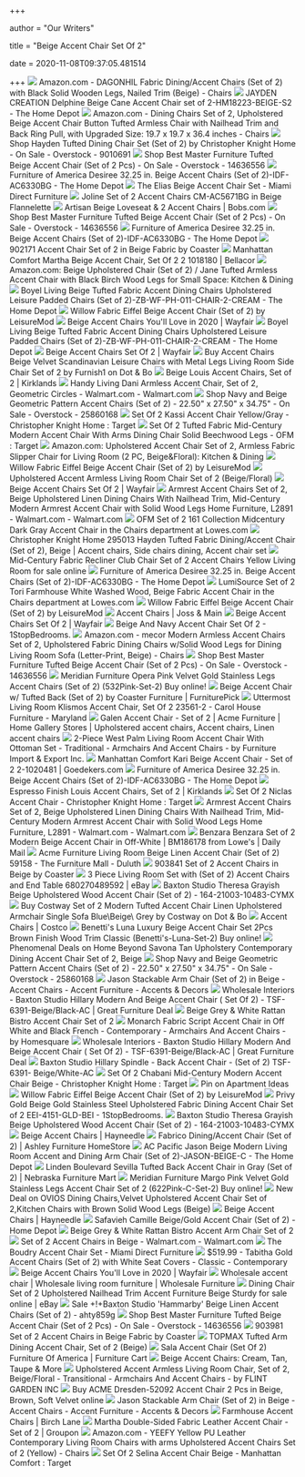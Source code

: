 +++
        
author = "Our Writers"
        
title = "Beige Accent Chair Set Of 2"
        
date = 2020-11-08T09:37:05.481514
        
+++
[ ![](https://images-na.ssl-images-amazon.com/images/I/81umClK51gL._AC_SX522_.jpg)](https://images-na.ssl-images-amazon.com/images/I/81umClK51gL._AC_SX522_.jpg) Amazon.com - DAGONHIL Fabric Dining/Accent Chairs (Set of 2) with Black  Solid Wooden Legs, Nailed Trim (Beige) - Chairs
[ ![](https://images.homedepot-static.com/productImages/45d23d2d-c0c7-4cb6-b436-46eb3d5dd164/svn/beige-jayden-creation-accent-chairs-hm18223-beige-s2-64_1000.jpg)](https://images.homedepot-static.com/productImages/45d23d2d-c0c7-4cb6-b436-46eb3d5dd164/svn/beige-jayden-creation-accent-chairs-hm18223-beige-s2-64_1000.jpg) JAYDEN CREATION Delphine Beige Cane Accent Chair set of 2-HM18223-BEIGE-S2  - The Home Depot
[ ![](https://m.media-amazon.com/images/I/51Z3X-FVI5L._AC_UL400_.jpg)](https://m.media-amazon.com/images/I/51Z3X-FVI5L._AC_UL400_.jpg) Amazon.com - Dining Chairs Set of 2, Upholstered Beige Accent Chair Button  Tufted Armless Chair with Nailhead Trim and Back Ring Pull, with Upgraded  Size: 19.7 x 19.7 x 36.4 inches - Chairs
[ ![](https://ak1.ostkcdn.com/images/products/9010691/Hayden-Tufted-Fabric-Dining-Accent-Chair-Set-of-2-by-Christopher-Knight-Home-5b6d272c-fe03-4372-b520-0da608eace04.jpg)](https://ak1.ostkcdn.com/images/products/9010691/Hayden-Tufted-Fabric-Dining-Accent-Chair-Set-of-2-by-Christopher-Knight-Home-5b6d272c-fe03-4372-b520-0da608eace04.jpg) Shop Hayden Tufted Dining Chair Set (Set of 2) by Christopher Knight Home -  On Sale - Overstock - 9010691
[ ![](https://ak1.ostkcdn.com/images/products/14636556/Best-Master-Furniture-Tufted-Beige-Accent-Chair-Set-of-2-Pcs-5c7c917e-689c-4d83-8564-fa55762a06cc.jpg)](https://ak1.ostkcdn.com/images/products/14636556/Best-Master-Furniture-Tufted-Beige-Accent-Chair-Set-of-2-Pcs-5c7c917e-689c-4d83-8564-fa55762a06cc.jpg) Shop Best Master Furniture Tufted Beige Accent Chair (Set of 2 Pcs) - On  Sale - Overstock - 14636556
[ ![](https://images.homedepot-static.com/productImages/a5e04443-cb7a-40d0-861d-4859b78d0bf7/svn/beige-furniture-of-america-accent-chairs-idf-ac6330bg-64_600.jpg)](https://images.homedepot-static.com/productImages/a5e04443-cb7a-40d0-861d-4859b78d0bf7/svn/beige-furniture-of-america-accent-chairs-idf-ac6330bg-64_600.jpg) Furniture of America Desiree 32.25 in. Beige Accent Chairs (Set of 2)-IDF-AC6330BG  - The Home Depot
[ ![](https://cdn11.bigcommerce.com/s-eb2ad/images/stencil/1024x1024/products/11694/32499/103__48980.1591720779.jpg?c=2)](https://cdn11.bigcommerce.com/s-eb2ad/images/stencil/1024x1024/products/11694/32499/103__48980.1591720779.jpg?c=2) The Elias Beige Accent Chair Set - Miami Direct Furniture
[ ![](https://www.furnituredepot.com/cachedimages/a/a100289ebae9625776985aa74a03c638.image.987x927.jpg)](https://www.furnituredepot.com/cachedimages/a/a100289ebae9625776985aa74a03c638.image.987x927.jpg) Joline Set of 2 Accent Chairs CM-AC5671BG in Beige Flannelette
[ ![](https://productimages.mybobs.com/20040642/20040642_gallery_01_wide.jpg)](https://productimages.mybobs.com/20040642/20040642_gallery_01_wide.jpg) Artisan Beige Loveseat & 2 Accent Chairs | Bobs.com
[ ![](https://ak1.ostkcdn.com/images/products/14636556/Best-Master-Furniture-Tufted-Beige-Accent-Chair-Set-of-2-Pcs-da238972-a449-40a3-b7a5-382c86d72595_600.jpg?impolicy=medium)](https://ak1.ostkcdn.com/images/products/14636556/Best-Master-Furniture-Tufted-Beige-Accent-Chair-Set-of-2-Pcs-da238972-a449-40a3-b7a5-382c86d72595_600.jpg?impolicy=medium) Shop Best Master Furniture Tufted Beige Accent Chair (Set of 2 Pcs) - On  Sale - Overstock - 14636556
[ ![](https://images.homedepot-static.com/productImages/0ee6b3f0-c929-4d9d-9d67-ef0d2c563735/svn/beige-furniture-of-america-accent-chairs-idf-ac6330bg-e1_600.jpg)](https://images.homedepot-static.com/productImages/0ee6b3f0-c929-4d9d-9d67-ef0d2c563735/svn/beige-furniture-of-america-accent-chairs-idf-ac6330bg-e1_600.jpg) Furniture of America Desiree 32.25 in. Beige Accent Chairs (Set of 2)-IDF-AC6330BG  - The Home Depot
[ ![](https://www.furnituredepot.com/cachedimages/f/fe9c7bd9af8896fa9c88123064bee024.image.894x1024.jpg)](https://www.furnituredepot.com/cachedimages/f/fe9c7bd9af8896fa9c88123064bee024.image.894x1024.jpg) 902171 Accent Chair Set of 2 in Beige Fabric by Coaster
[ ![](https://www.bellacor.com/media.bellacor.com/images/1500/2239-2-1018180.jpg)](https://www.bellacor.com/media.bellacor.com/images/1500/2239-2-1018180.jpg) Manhattan Comfort Martha Beige Accent Chair, Set Of 2 2 1018180 | Bellacor
[ ![](https://images-na.ssl-images-amazon.com/images/I/81Lq7KMLM7L._AC_SX522_.jpg)](https://images-na.ssl-images-amazon.com/images/I/81Lq7KMLM7L._AC_SX522_.jpg) Amazon.com: Beige Upholstered Chair (Set of 2) / Jane Tufted Armless Accent  Chair with Black Birch Wood Legs for Small Space: Kitchen & Dining
[ ![](https://images.homedepot-static.com/productImages/dcdcf06a-5650-428e-9f7e-a51e728532f7/svn/cream-boyel-living-accent-chairs-zb-wf-ph-011-chair-2-cream-c3_600.jpg)](https://images.homedepot-static.com/productImages/dcdcf06a-5650-428e-9f7e-a51e728532f7/svn/cream-boyel-living-accent-chairs-zb-wf-ph-011-chair-2-cream-c3_600.jpg) Boyel Living Beige Tufted Fabric Accent Dining Chairs Upholstered Leisure  Padded Chairs (Set of 2)-ZB-WF-PH-011-CHAIR-2-CREAM - The Home Depot
[ ![](https://futonland.com/common/images/products/large/W24BGT2.jpg)](https://futonland.com/common/images/products/large/W24BGT2.jpg) Willow Fabric Eiffel Beige Accent Chair (Set of 2) by LeisureMod
[ ![](https://secure.img1-fg.wfcdn.com/im/69261520/resize-h310-w310%5Ecompr-r85/1110/111065753/aquavia-slipper-chair.jpg)](https://secure.img1-fg.wfcdn.com/im/69261520/resize-h310-w310%5Ecompr-r85/1110/111065753/aquavia-slipper-chair.jpg) Beige Accent Chairs You'll Love in 2020 | Wayfair
[ ![](https://images.homedepot-static.com/productImages/ad7b7127-dc8c-4341-a43b-fcf9e9703fb8/svn/cream-boyel-living-accent-chairs-zb-wf-ph-011-chair-2-cream-64_600.jpg)](https://images.homedepot-static.com/productImages/ad7b7127-dc8c-4341-a43b-fcf9e9703fb8/svn/cream-boyel-living-accent-chairs-zb-wf-ph-011-chair-2-cream-64_600.jpg) Boyel Living Beige Tufted Fabric Accent Dining Chairs Upholstered Leisure  Padded Chairs (Set of 2)-ZB-WF-PH-011-CHAIR-2-CREAM - The Home Depot
[ ![](https://secure.img1-fg.wfcdn.com/im/28977059/resize-h600-w600%5Ecompr-r85/1229/122923069/Tufted+Arm+Dining+Accent+Chair%2C+Set+Of+6+%28Beige%29+%28Set+of+6%29.jpg)](https://secure.img1-fg.wfcdn.com/im/28977059/resize-h600-w600%5Ecompr-r85/1229/122923069/Tufted+Arm+Dining+Accent+Chair%2C+Set+Of+6+%28Beige%29+%28Set+of+6%29.jpg) Beige Accent Chairs Set Of 2 | Wayfair
[ ![](https://cdn1.ykso.co/furniture1/product/accent-chairs-beige-velvet-scandinavian-leisure-chairs-with-metal-legs-living-room-side-chair-set-of-2/images/691c772/1563884894/generous.jpg)](https://cdn1.ykso.co/furniture1/product/accent-chairs-beige-velvet-scandinavian-leisure-chairs-with-metal-legs-living-room-side-chair-set-of-2/images/691c772/1563884894/generous.jpg) Buy Accent Chairs Beige Velvet Scandinavian Leisure Chairs with Metal Legs  Living Room Side Chair Set of 2 by Furnish1 on Dot & Bo
[ ![](https://images.kirklands.com/is/image/Kirklands/216130?$tProduct$)](https://images.kirklands.com/is/image/Kirklands/216130?$tProduct$) Beige Louis Accent Chairs, Set of 2 | Kirklands
[ ![](https://i5.walmartimages.com/asr/8bb1632c-da0a-4dbb-97bc-cd60cb925813_2.07be1d1292e5b2d54d750a88fa730a2c.jpeg?odnWidth=612&odnHeight=612&odnBg=ffffff)](https://i5.walmartimages.com/asr/8bb1632c-da0a-4dbb-97bc-cd60cb925813_2.07be1d1292e5b2d54d750a88fa730a2c.jpeg?odnWidth=612&odnHeight=612&odnBg=ffffff) Handy Living Dani Armless Accent Chair, Set of 2, Geometric Circles -  Walmart.com - Walmart.com
[ ![](https://ak1.ostkcdn.com/images/products/25860168/Navy-and-Beige-Geometric-Pattern-Accent-Chairs-Set-of-2-22.50-x-27.50-x-34.75-a3c9f5fc-3159-4217-a78c-a4e31e188a27_600.jpg?impolicy=medium)](https://ak1.ostkcdn.com/images/products/25860168/Navy-and-Beige-Geometric-Pattern-Accent-Chairs-Set-of-2-22.50-x-27.50-x-34.75-a3c9f5fc-3159-4217-a78c-a4e31e188a27_600.jpg?impolicy=medium) Shop Navy and Beige Geometric Pattern Accent Chairs (Set of 2) - 22.50" x  27.50" x 34.75" - On Sale - Overstock - 25860168
[ ![](https://target.scene7.com/is/image/Target/GUEST_3e301ce5-6d15-4c94-a252-20d3daa6dd89?hei=300&qlt=80&fmt=pjpeg)](https://target.scene7.com/is/image/Target/GUEST_3e301ce5-6d15-4c94-a252-20d3daa6dd89?hei=300&qlt=80&fmt=pjpeg) Set Of 2 Kassi Accent Chair Yellow/Gray - Christopher Knight Home : Target
[ ![](https://target.scene7.com/is/image/Target/GUEST_4dc3ea9c-d4d0-47b9-a211-46db037bf81f?wid=488&hei=488&fmt=pjpeg)](https://target.scene7.com/is/image/Target/GUEST_4dc3ea9c-d4d0-47b9-a211-46db037bf81f?wid=488&hei=488&fmt=pjpeg) Set Of 2 Tufted Fabric Mid-Century Modern Accent Chair With Arms Dining  Chair Solid Beechwood Legs - OFM : Target
[ ![](https://images-na.ssl-images-amazon.com/images/I/81PursuqZJL._AC_SX522_.jpg)](https://images-na.ssl-images-amazon.com/images/I/81PursuqZJL._AC_SX522_.jpg) Amazon.com: Upholstered Accent Chair Set of 2, Armless Fabric Slipper Chair  for Living Room (2 PC, Beige&Floral): Kitchen & Dining
[ ![](https://futonland.com/common/images/products/large/W24BGT2-1.jpg)](https://futonland.com/common/images/products/large/W24BGT2-1.jpg) Willow Fabric Eiffel Beige Accent Chair (Set of 2) by LeisureMod
[ ![](https://btbimage.oss-cn-hongkong.aliyuncs.com/image/wkseller/28/PP193595AAC/20200520_8342944e699e320769457cdd8ee0a4ef.jpg?x-oss-process=image%2Fresize%2Cw_500%2Ch_500%2Cm_pad)](https://btbimage.oss-cn-hongkong.aliyuncs.com/image/wkseller/28/PP193595AAC/20200520_8342944e699e320769457cdd8ee0a4ef.jpg?x-oss-process=image%2Fresize%2Cw_500%2Ch_500%2Cm_pad) Upholstered Accent Armless Living Room Chair Set of 2 (Beige/Floral)
[ ![](https://secure.img1-fg.wfcdn.com/im/01910902/resize-h310-w310%5Ecompr-r85/9324/93247961/dining-chair-tufted-armless-chair-upholstered-accent-chair-set-of-6-grey-set-of-6.jpg)](https://secure.img1-fg.wfcdn.com/im/01910902/resize-h310-w310%5Ecompr-r85/9324/93247961/dining-chair-tufted-armless-chair-upholstered-accent-chair-set-of-6-grey-set-of-6.jpg) Beige Accent Chairs Set Of 2 | Wayfair
[ ![](https://i5.walmartimages.com/asr/1f7779ba-4600-475f-8b88-a57249e1207a.c2718670596aafb2cc3b2bfe70e95a9a.jpeg?odnWidth=612&odnHeight=612&odnBg=ffffff)](https://i5.walmartimages.com/asr/1f7779ba-4600-475f-8b88-a57249e1207a.c2718670596aafb2cc3b2bfe70e95a9a.jpeg?odnWidth=612&odnHeight=612&odnBg=ffffff) Armrest Accent Chairs Set of 2, Beige Upholstered Linen Dining Chairs With  Nailhead Trim, Mid-Century Modern Armrest Accent Chair with Solid Wood Legs  Home Furniture, L2891 - Walmart.com - Walmart.com
[ ![](http://mobileimages.lowes.com/product/converted/100301/1003010410.jpg?size=pdhi)](http://mobileimages.lowes.com/product/converted/100301/1003010410.jpg?size=pdhi) OFM Set of 2 161 Collection Midcentury Dark Gray Accent Chair in the Chairs  department at Lowes.com
[ ![](https://i.pinimg.com/originals/00/81/26/008126cfef5a96aa9ff84f56b03fd707.jpg)](https://i.pinimg.com/originals/00/81/26/008126cfef5a96aa9ff84f56b03fd707.jpg) Christopher Knight Home 295013 Hayden Tufted Fabric Dining/Accent Chair (Set  of 2), Beige | Accent chairs, Side chairs dining, Accent chair set
[ ![](https://i.ebayimg.com/images/g/UB4AAOSwLEJeLMRw/s-l640.jpg)](https://i.ebayimg.com/images/g/UB4AAOSwLEJeLMRw/s-l640.jpg) Mid-Century Fabric Recliner Club Chair Set of 2 Accent Chairs Yellow Living  Room for sale online
[ ![](https://images.homedepot-static.com/productImages/f86d19fe-b5fc-4c97-803f-50e8a0e96bbd/svn/beige-furniture-of-america-accent-chairs-idf-ac6330bg-31_600.jpg)](https://images.homedepot-static.com/productImages/f86d19fe-b5fc-4c97-803f-50e8a0e96bbd/svn/beige-furniture-of-america-accent-chairs-idf-ac6330bg-31_600.jpg) Furniture of America Desiree 32.25 in. Beige Accent Chairs (Set of 2)-IDF-AC6330BG  - The Home Depot
[ ![](http://images.lowes.com/product/converted/100276/1002768370_15651119.jpg)](http://images.lowes.com/product/converted/100276/1002768370_15651119.jpg) LumiSource Set of 2 Tori Farmhouse White Washed Wood, Beige Fabric Accent  Chair in the Chairs department at Lowes.com
[ ![](https://futonland.com/common/images/products/large/W24BGT2-2.jpg)](https://futonland.com/common/images/products/large/W24BGT2-2.jpg) Willow Fabric Eiffel Beige Accent Chair (Set of 2) by LeisureMod
[ ![](https://secure.img1-fg.wfcdn.com/im/27878046/resize-h600-w600%5Ecompr-r85/5209/52097729/Accent+Chairs.jpg)](https://secure.img1-fg.wfcdn.com/im/27878046/resize-h600-w600%5Ecompr-r85/5209/52097729/Accent+Chairs.jpg) Accent Chairs | Joss & Main
[ ![](https://secure.img1-fg.wfcdn.com/im/80813216/resize-h310-w310%5Ecompr-r85/1229/122923066/tufted-dining-accent-chair-set-of-6-beige-set-of-6.jpg)](https://secure.img1-fg.wfcdn.com/im/80813216/resize-h310-w310%5Ecompr-r85/1229/122923066/tufted-dining-accent-chair-set-of-6-beige-set-of-6.jpg) Beige Accent Chairs Set Of 2 | Wayfair
[ ![](https://cdn.1stopbedrooms.com/media/catalog/product/cache/1/image/cc0ec2d91bc4dd8becc1b9167d5c2be1/9/0/903868_rs_cst201811_1.jpg)](https://cdn.1stopbedrooms.com/media/catalog/product/cache/1/image/cc0ec2d91bc4dd8becc1b9167d5c2be1/9/0/903868_rs_cst201811_1.jpg) Beige And Navy Accent Chair Set Of 2 - 1StopBedrooms.
[ ![](https://images-na.ssl-images-amazon.com/images/I/81sqw7rbggL._AC_SX522_.jpg)](https://images-na.ssl-images-amazon.com/images/I/81sqw7rbggL._AC_SX522_.jpg) Amazon.com - mecor Modern Armless Accent Chairs Set of 2, Upholstered  Fabric Dining Chairs w/Solid Wood Legs for Dining Living Room Sofa  (Letter-Print, Beige) - Chairs
[ ![](https://ak1.ostkcdn.com/images/products/14636556/Best-Master-Furniture-Tufted-Beige-Accent-Chair-Set-of-2-Pcs-2511382a-2f57-48e8-9c91-5e17c3f82ef1_600.jpg?impolicy=medium)](https://ak1.ostkcdn.com/images/products/14636556/Best-Master-Furniture-Tufted-Beige-Accent-Chair-Set-of-2-Pcs-2511382a-2f57-48e8-9c91-5e17c3f82ef1_600.jpg?impolicy=medium) Shop Best Master Furniture Tufted Beige Accent Chair (Set of 2 Pcs) - On  Sale - Overstock - 14636556
[ ![](https://nyfurnitureoutlets.com/media/cache/sylius_shop_product_original/6e/8c/6705bf0f301fc6afc4e2aca42170.jpeg)](https://nyfurnitureoutlets.com/media/cache/sylius_shop_product_original/6e/8c/6705bf0f301fc6afc4e2aca42170.jpeg) Meridian Furniture Opera Pink Velvet Gold Stainless Legs Accent Chairs (Set  of 2) (532Pink-Set-2) Buy online!
[ ![](https://smhttp-ssl-18667.nexcesscdn.net/8090D3/magento/media/catalog/product/9/0/902502-chair-1.jpg)](https://smhttp-ssl-18667.nexcesscdn.net/8090D3/magento/media/catalog/product/9/0/902502-chair-1.jpg) Beige Accent Chair w/ Tufted Back (Set of 2) by Coaster Furniture |  FurniturePick
[ ![](https://images2.imgix.net/p4dbimg/751/images/23561-2-1.jpg?fit=fill&trim=color&trimcolor=FFFFFF&trimtol=5&bg=FFFFFF&w=768&h=576&fm=pjpg&auto=format)](https://images2.imgix.net/p4dbimg/751/images/23561-2-1.jpg?fit=fill&trim=color&trimcolor=FFFFFF&trimtol=5&bg=FFFFFF&w=768&h=576&fm=pjpg&auto=format) Uttermost Living Room Klismos Accent Chair, Set Of 2 23561-2 - Carol House  Furniture - Maryland
[ ![](https://i.pinimg.com/originals/4d/20/94/4d209422505d939a2e2ad355d96477f5.png)](https://i.pinimg.com/originals/4d/20/94/4d209422505d939a2e2ad355d96477f5.png) Galen Accent Chair - Set of 2 | Acme Furniture | Home Gallery Stores |  Upholstered accent chairs, Accent chairs, Linen accent chairs
[ ![](https://st.hzcdn.com/simgs/5e21592e0d0d2e26_9-4650/home-design.jpg)](https://st.hzcdn.com/simgs/5e21592e0d0d2e26_9-4650/home-design.jpg) 2-Piece West Palm Living Room Accent Chair With Ottoman Set - Traditional -  Armchairs And Accent Chairs - by Furniture Import & Export Inc.
[ ![](https://res-4.cloudinary.com/goedeker-staging/image/upload/d_not-avl.jpg/e_trim/c_lpad,dpr_1.0,f_auto,h_560,q_auto,w_700/media/catalog/product/m/a/manhattan-2-1020481_10.jpg)](https://res-4.cloudinary.com/goedeker-staging/image/upload/d_not-avl.jpg/e_trim/c_lpad,dpr_1.0,f_auto,h_560,q_auto,w_700/media/catalog/product/m/a/manhattan-2-1020481_10.jpg) Manhattan Comfort Kari Beige Accent Chair - Set of 2 2-1020481 |  Goedekers.com
[ ![](https://images.homedepot-static.com/productImages/e0157ce3-287a-41c7-98c9-75cedbc44110/svn/beige-furniture-of-america-accent-chairs-idf-ac6330bg-4f_600.jpg)](https://images.homedepot-static.com/productImages/e0157ce3-287a-41c7-98c9-75cedbc44110/svn/beige-furniture-of-america-accent-chairs-idf-ac6330bg-4f_600.jpg) Furniture of America Desiree 32.25 in. Beige Accent Chairs (Set of 2)-IDF-AC6330BG  - The Home Depot
[ ![](https://images.kirklands.com/is/image/Kirklands/216132?$tProduct$)](https://images.kirklands.com/is/image/Kirklands/216132?$tProduct$) Espresso Finish Louis Accent Chairs, Set of 2 | Kirklands
[ ![](https://target.scene7.com/is/image/Target/GUEST_1139533c-e9ab-4e84-b3e1-fecc64073807?wid=488&hei=488&fmt=pjpeg)](https://target.scene7.com/is/image/Target/GUEST_1139533c-e9ab-4e84-b3e1-fecc64073807?wid=488&hei=488&fmt=pjpeg) Set Of 2 Niclas Accent Chair - Christopher Knight Home : Target
[ ![](https://i5.walmartimages.com/asr/b0e1e1be-0303-443e-ba8f-844a6bcbdc7d.58cf7ead92544e1f497e9ec7c4d49f1d.jpeg?odnWidth=450&odnHeight=450&odnBg=ffffff)](https://i5.walmartimages.com/asr/b0e1e1be-0303-443e-ba8f-844a6bcbdc7d.58cf7ead92544e1f497e9ec7c4d49f1d.jpeg?odnWidth=450&odnHeight=450&odnBg=ffffff) Armrest Accent Chairs Set of 2, Beige Upholstered Linen Dining Chairs With  Nailhead Trim, Mid-Century Modern Armrest Accent Chair with Solid Wood Legs  Home Furniture, L2891 - Walmart.com - Walmart.com
[ ![](https://images.lowes.com/product/converted/100255/1002551272.jpg)](https://images.lowes.com/product/converted/100255/1002551272.jpg) Benzara Benzara Set of 2 Modern Beige Accent Chair in Off-White | BM186178  from Lowe's | Daily Mail
[ ![](https://images2.imgix.net/p4dbimg/1108/images/59158.jpg?fit=fill&trim=color&trimcolor=FFFFFF&trimtol=5&bg=FFFFFF&w=768&h=576&fm=pjpg&auto=format)](https://images2.imgix.net/p4dbimg/1108/images/59158.jpg?fit=fill&trim=color&trimcolor=FFFFFF&trimtol=5&bg=FFFFFF&w=768&h=576&fm=pjpg&auto=format) Acme Furniture Living Room Beige Linen Accent Chair (Set of 2) 59158 - The  Furniture Mall - Duluth
[ ![](https://www.furnituredepot.com/cachedimages/c/c6cf9dd7b9e1ab4b7f617f96ac3df3ef.image.892x1024.jpg)](https://www.furnituredepot.com/cachedimages/c/c6cf9dd7b9e1ab4b7f617f96ac3df3ef.image.892x1024.jpg) 903841 Set of 2 Accent Chairs in Beige by Coaster
[ ![](https://i.ebayimg.com/images/g/JHQAAOSw8yxcn4gR/s-l300.jpg)](https://i.ebayimg.com/images/g/JHQAAOSw8yxcn4gR/s-l300.jpg) 3 Piece Living Room Set with (Set of 2) Accent Chairs and End Table  680270489592 | eBay
[ ![](https://media.cymaxstores.com/Images/3885/1990021-12-L.jpg)](https://media.cymaxstores.com/Images/3885/1990021-12-L.jpg) Baxton Studio Theresa Grayish Beige Upholstered Wood Accent Chair (Set of 2)  - 164-21003-10483-CYMX
[ ![](https://cdn1.ykso.co/costway/product/costway-set-of-2-modern-tufted-accent-chair-linen-upholstered-armchair-single-sofa-blue-beige-grey/images/dc7fe35/1602984897/generous.jpg)](https://cdn1.ykso.co/costway/product/costway-set-of-2-modern-tufted-accent-chair-linen-upholstered-armchair-single-sofa-blue-beige-grey/images/dc7fe35/1602984897/generous.jpg) Buy Costway Set of 2 Modern Tufted Accent Chair Linen Upholstered Armchair  Single Sofa Blue\Beige\ Grey by Costway on Dot & Bo
[ ![](https://images.costco-static.com/ImageDelivery/imageService?profileId=12026540&imageId=100385817-847__1&recipeName=350)](https://images.costco-static.com/ImageDelivery/imageService?profileId=12026540&imageId=100385817-847__1&recipeName=350) Accent Chairs | Costco
[ ![](https://nyfurnitureoutlets.com/media/cache/sylius_shop_product_original/94/31/b75844c3c6075598e4855f32e25e.jpeg)](https://nyfurnitureoutlets.com/media/cache/sylius_shop_product_original/94/31/b75844c3c6075598e4855f32e25e.jpeg) Benetti's Luna Luxury Beige Accent Chair Set 2Pcs Brown Finish Wood Trim  Classic (Benetti&#039;s-Luna-Set-2) Buy online!
[ ![](https://images.prod.meredith.com/product/36498a6c1569800ad05d5524eb013dc2/1602388894600/l/home-beyond-savona-tan-upholstery-contemporary-dining-accent-chair-set-of-2-beige)](https://images.prod.meredith.com/product/36498a6c1569800ad05d5524eb013dc2/1602388894600/l/home-beyond-savona-tan-upholstery-contemporary-dining-accent-chair-set-of-2-beige) Phenomenal Deals on Home Beyond Savona Tan Upholstery Contemporary Dining Accent  Chair Set of 2, Beige
[ ![](https://ak1.ostkcdn.com/images/products/25860168/Navy-and-Beige-Geometric-Pattern-Accent-Chairs-Set-of-2-22.50-x-27.50-x-34.75-dff7eb64-0a93-4735-9d6f-bcdad8fa216d_600.jpg?impolicy=medium)](https://ak1.ostkcdn.com/images/products/25860168/Navy-and-Beige-Geometric-Pattern-Accent-Chairs-Set-of-2-22.50-x-27.50-x-34.75-dff7eb64-0a93-4735-9d6f-bcdad8fa216d_600.jpg?impolicy=medium) Shop Navy and Beige Geometric Pattern Accent Chairs (Set of 2) - 22.50" x  27.50" x 34.75" - On Sale - Overstock - 25860168
[ ![](https://furniture7.com/pub/media/catalog/product/cache/1/image/560x560/beff4985b56e3afdbeabfc89641a4582/7/9/793847cc33ae4dd655ce5e76f6b7bca6.jpg)](https://furniture7.com/pub/media/catalog/product/cache/1/image/560x560/beff4985b56e3afdbeabfc89641a4582/7/9/793847cc33ae4dd655ce5e76f6b7bca6.jpg) Jason Stackable Arm Chair (Set of 2) in Beige - Accent Chairs - Accent  Furniture - Accents & Decors
[ ![](https://greatfurnituredeal.com/media/catalog/product/cache/96ecf088ce8f63d57cd5da7bc572a359/t/s/tsf-639-_2_.jpg)](https://greatfurnituredeal.com/media/catalog/product/cache/96ecf088ce8f63d57cd5da7bc572a359/t/s/tsf-639-_2_.jpg) Wholesale Interiors - Baxton Studio Hillary Modern And Beige Accent Chair ( Set Of 2) - TSF-6391-Beige/Black-AC | Great Furniture Deal
[ ![](https://www.enhancingyourhabitat.com/image/cache/data/untitled%20folder/fc_18-23-G-660x750.jpg)](https://www.enhancingyourhabitat.com/image/cache/data/untitled%20folder/fc_18-23-G-660x750.jpg) Beige Grey & White Rattan Bistro Accent Chair Set of 2
[ ![](https://st.hzcdn.com/fimgs/0b612a2f0da38f31_5812-w300-h300-b1-p10--.jpg)](https://st.hzcdn.com/fimgs/0b612a2f0da38f31_5812-w300-h300-b1-p10--.jpg) Monarch Fabric Script Accent Chair in Off White and Black French -  Contemporary - Armchairs And Accent Chairs - by Homesquare
[ ![](https://greatfurnituredeal.com/media/catalog/product/cache/96ecf088ce8f63d57cd5da7bc572a359/t/s/tsf-639-_1_.jpg)](https://greatfurnituredeal.com/media/catalog/product/cache/96ecf088ce8f63d57cd5da7bc572a359/t/s/tsf-639-_1_.jpg) Wholesale Interiors - Baxton Studio Hillary Modern And Beige Accent Chair ( Set Of 2) - TSF-6391-Beige/Black-AC | Great Furniture Deal
[ ![](https://cdn11.bigcommerce.com/s-k072dps8mc/images/stencil/1280x1280/products/89825/139430/new-baxton_studio-tsf-6391-beige-white-ac-1__87105.1589806024.jpg?c=1)](https://cdn11.bigcommerce.com/s-k072dps8mc/images/stencil/1280x1280/products/89825/139430/new-baxton_studio-tsf-6391-beige-white-ac-1__87105.1589806024.jpg?c=1) Baxton Studio Hillary Spindle - Back Accent Chair - (Set of 2) TSF-6391- Beige/White-AC
[ ![](https://target.scene7.com/is/image/Target/GUEST_55943e35-57bc-4df2-8f26-be575392c843?wid=488&hei=488&fmt=pjpeg)](https://target.scene7.com/is/image/Target/GUEST_55943e35-57bc-4df2-8f26-be575392c843?wid=488&hei=488&fmt=pjpeg) Set Of 2 Chabani Mid-Century Modern Accent Chair Beige - Christopher Knight  Home : Target
[ ![](https://i.pinimg.com/564x/0a/75/0b/0a750b3c78055dcd2724221ff1139f7e.jpg)](https://i.pinimg.com/564x/0a/75/0b/0a750b3c78055dcd2724221ff1139f7e.jpg) Pin on Apartment Ideas
[ ![](https://futonland.com/common/images/products/large/W24BGT2-3.jpg)](https://futonland.com/common/images/products/large/W24BGT2-3.jpg) Willow Fabric Eiffel Beige Accent Chair (Set of 2) by LeisureMod
[ ![](https://cdn.1stopbedrooms.com/media/catalog/product/p/r/privy-gold-beige-gold-stainless-steel-upholstered-fabric-dining-accent-chair-set-of-2-eei-4151-gld-bei_qb13207444.jpg)](https://cdn.1stopbedrooms.com/media/catalog/product/p/r/privy-gold-beige-gold-stainless-steel-upholstered-fabric-dining-accent-chair-set-of-2-eei-4151-gld-bei_qb13207444.jpg) Privy Gold Beige Gold Stainless Steel Upholstered Fabric Dining Accent  Chair Set of 2 EEI-4151-GLD-BEI - 1StopBedrooms.
[ ![](https://media.cymaxstores.com/Images/3885/1990021-10-L.jpg)](https://media.cymaxstores.com/Images/3885/1990021-10-L.jpg) Baxton Studio Theresa Grayish Beige Upholstered Wood Accent Chair (Set of 2)  - 164-21003-10483-CYMX
[ ![](https://content.haycdn.com/mgen/master:MEIY078.jpg?is=400,400,0xffffff)](https://content.haycdn.com/mgen/master:MEIY078.jpg?is=400,400,0xffffff) Beige Accent Chairs | Hayneedle
[ ![](https://ashleyfurniture.scene7.com/is/image/AshleyFurniture/D600000038-SW?$AFHS-PDP-Main$)](https://ashleyfurniture.scene7.com/is/image/AshleyFurniture/D600000038-SW?$AFHS-PDP-Main$) Fabrico Dining/Accent Chair (Set of 2) | Ashley Furniture HomeStore
[ ![](https://images.homedepot-static.com/productImages/8c108a56-58da-4046-b4be-00bc945ed116/svn/beige-ac-pacific-dining-chairs-jason-beige-c-64_600.jpg)](https://images.homedepot-static.com/productImages/8c108a56-58da-4046-b4be-00bc945ed116/svn/beige-ac-pacific-dining-chairs-jason-beige-c-64_600.jpg) AC Pacific Jason Beige Modern Living Room Accent and Dining Arm Chair (Set  of 2)-JASON-BEIGE-C - The Home Depot
[ ![](https://www.nfm.com/productimages/56800709/1/l)](https://www.nfm.com/productimages/56800709/1/l) Linden Boulevard Sevilla Tufted Back Accent Chair in Gray (Set of 2) |  Nebraska Furniture Mart
[ ![](https://nyfurnitureoutlets.com/media/cache/sylius_shop_product_original/57/b5/58a7ad6e73b3d9b26ed68adfc6e8.jpeg)](https://nyfurnitureoutlets.com/media/cache/sylius_shop_product_original/57/b5/58a7ad6e73b3d9b26ed68adfc6e8.jpeg) Meridian Furniture Margo Pink Velvet Gold Stainless Legs Accent Chair Set  of 2 (622Pink-C-Set-2) Buy online!
[ ![](https://images.prod.meredith.com/product/70a86e0e5e95401b3e4530365c9ded52/1576927862710/l/ovios-dining-chairs-velvet-accent-chair-set-of-2-kitchen-chairs-with-brown-solid-wood-legs-beige)](https://images.prod.meredith.com/product/70a86e0e5e95401b3e4530365c9ded52/1576927862710/l/ovios-dining-chairs-velvet-accent-chair-set-of-2-kitchen-chairs-with-brown-solid-wood-legs-beige) New Deal on OVIOS Dining Chairs,Velvet Upholstered Accent Chair Set of 2,Kitchen  Chairs with Brown Solid Wood Legs (Beige)
[ ![](https://content.haycdn.com/mgen/master:MEIY062.jpg?is=400,400,0xffffff)](https://content.haycdn.com/mgen/master:MEIY062.jpg?is=400,400,0xffffff) Beige Accent Chairs | Hayneedle
[ ![](https://havenly.com/images/700x/https://static.havenly.com/product/production/md5_79ad324142a343e5d69b2c9cdbbe3bb7.jpeg)](https://havenly.com/images/700x/https://static.havenly.com/product/production/md5_79ad324142a343e5d69b2c9cdbbe3bb7.jpeg) Safavieh Camille Beige/Gold Accent Chair (Set of 2) - Home Depot
[ ![](https://www.enhancingyourhabitat.com/image/cache/data/untitled%20folder/fc_18-10-G-660x750.jpg)](https://www.enhancingyourhabitat.com/image/cache/data/untitled%20folder/fc_18-10-G-660x750.jpg) Beige Grey & White Rattan Bistro Accent Arm Chair Set of 2
[ ![](https://i5.walmartimages.com/asr/a5088030-2b8e-4c90-bc28-aff388d97c86_1.1be3bd9cf1e22bfdb72e593044f1f9f8.jpeg)](https://i5.walmartimages.com/asr/a5088030-2b8e-4c90-bc28-aff388d97c86_1.1be3bd9cf1e22bfdb72e593044f1f9f8.jpeg) Set of 2 Accent Chairs in Beige - Walmart.com - Walmart.com
[ ![](https://cdn11.bigcommerce.com/s-eb2ad/images/stencil/1024x1024/products/11698/32503/109__87865.1591723357.jpg?c=2)](https://cdn11.bigcommerce.com/s-eb2ad/images/stencil/1024x1024/products/11698/32503/109__87865.1591723357.jpg?c=2) The Boudry Accent Chair Set - Miami Direct Furniture
[ ![](https://images.furniture.com/living-rooms/accent-chairs/tabitha-white-seat-cover-43072127.jpg)](https://images.furniture.com/living-rooms/accent-chairs/tabitha-white-seat-cover-43072127.jpg) $519.99 - Tabitha Gold Accent Chairs (Set of 2) with White Seat Covers -  Classic - Contemporary
[ ![](https://secure.img1-fg.wfcdn.com/im/31104488/compr-r85/5874/58746499/default.jpg)](https://secure.img1-fg.wfcdn.com/im/31104488/compr-r85/5874/58746499/default.jpg) Beige Accent Chairs You'll Love in 2020 | Wayfair
[ ![](http://www.baxtonstudio.com/resize/Shared/Images/Products/Batch%20137/BBT5267-Greyish-Beige-Chair-1.jpg?bw=1000&w=1000&bh=1000&h=1000)](http://www.baxtonstudio.com/resize/Shared/Images/Products/Batch%20137/BBT5267-Greyish-Beige-Chair-1.jpg?bw=1000&w=1000&bh=1000&h=1000) Wholesale accent chair | Wholesale living room furniture | Wholesale  Furniture
[ ![](https://i.ebayimg.com/images/g/8NkAAOSwFzNctW45/s-l1600.jpg)](https://i.ebayimg.com/images/g/8NkAAOSwFzNctW45/s-l1600.jpg) Dining Chair Set of 2 Upholstered Nailhead Trim Accent Furniture Beige  Sturdy for sale online | eBay
[ ![](http://ak1.ostkcdn.com/images/products/8611568/Baxton-Studio-Hammarby-Beige-Linen-Accent-Chairs-Set-of-2-b26c0e08-ae8c-4877-9b27-327de35b75dd_320.jpg)](http://ak1.ostkcdn.com/images/products/8611568/Baxton-Studio-Hammarby-Beige-Linen-Accent-Chairs-Set-of-2-b26c0e08-ae8c-4877-9b27-327de35b75dd_320.jpg) Sale +!+Baxton Studio 'Hammarby' Beige Linen Accent Chairs (Set of 2) -  ahty859g
[ ![](https://ak1.ostkcdn.com/images/products/14636556/Best-Master-Furniture-Tufted-Beige-Accent-Chair-Set-of-2-Pcs-89b3fbaf-ed1d-4e29-af9e-10aaa0fadc17_600.jpg?impolicy=medium)](https://ak1.ostkcdn.com/images/products/14636556/Best-Master-Furniture-Tufted-Beige-Accent-Chair-Set-of-2-Pcs-89b3fbaf-ed1d-4e29-af9e-10aaa0fadc17_600.jpg?impolicy=medium) Shop Best Master Furniture Tufted Beige Accent Chair (Set of 2 Pcs) - On  Sale - Overstock - 14636556
[ ![](https://www.furnituredepot.com/cachedimages/9/92190d9fb1d55dc25034ced5c3b436dc.image.836x837.jpg)](https://www.furnituredepot.com/cachedimages/9/92190d9fb1d55dc25034ced5c3b436dc.image.836x837.jpg) 903981 Set of 2 Accent Chairs in Beige Fabric by Coaster
[ ![](https://btbimage.oss-cn-hongkong.aliyuncs.com/image/wkseller/27/WF190946AAA/009.jpg?x-oss-process=image%2Fresize%2Cw_500%2Ch_500%2Cm_pad)](https://btbimage.oss-cn-hongkong.aliyuncs.com/image/wkseller/27/WF190946AAA/009.jpg?x-oss-process=image%2Fresize%2Cw_500%2Ch_500%2Cm_pad) TOPMAX Tufted Arm Dining Accent Chair, Set of 2 (Beige)
[ ![](https://smhttp-ssl-77687.nexcesscdn.net/media/catalog/product/cache/1/image/650x650/9df78eab33525d08d6e5fb8d27136e95/C/M/CM-AC6662-2PK-chair-1.jpg)](https://smhttp-ssl-77687.nexcesscdn.net/media/catalog/product/cache/1/image/650x650/9df78eab33525d08d6e5fb8d27136e95/C/M/CM-AC6662-2PK-chair-1.jpg) Sala Accent Chair (Set Of 2) Furniture Of America | Furniture Cart
[ ![](https://assets.roomstogo.com/jacey-platinum-swivel-accent-chair_18501432_image-item?cache-id=5333354b300cd358fdd203dea86f886e&h=385)](https://assets.roomstogo.com/jacey-platinum-swivel-accent-chair_18501432_image-item?cache-id=5333354b300cd358fdd203dea86f886e&h=385) Beige Accent Chairs: Cream, Tan, Taupe & More
[ ![](https://st.hzcdn.com/simgs/467123270d3c225b_4-0163/home-design.jpg)](https://st.hzcdn.com/simgs/467123270d3c225b_4-0163/home-design.jpg) Upholstered Accent Armless Living Room Chair, Set of 2, Beige/Floral -  Transitional - Armchairs And Accent Chairs - by FLINT GARDEN INC
[ ![](https://www.nfoutlet.com/media/cache/sylius_shop_product_original/c2/af/35870ed020d610f443e122ca575b.jpeg)](https://www.nfoutlet.com/media/cache/sylius_shop_product_original/c2/af/35870ed020d610f443e122ca575b.jpeg) Buy ACME Dresden-52092 Accent Chair 2 Pcs in Beige, Brown, Soft Velvet  online
[ ![](https://furniture7.com/pub/media/catalog/product/cache/1/image/beff4985b56e3afdbeabfc89641a4582/D/H/DHF-JAS-CHA-PPX-BEI_Mouse_1.jpg)](https://furniture7.com/pub/media/catalog/product/cache/1/image/beff4985b56e3afdbeabfc89641a4582/D/H/DHF-JAS-CHA-PPX-BEI_Mouse_1.jpg) Jason Stackable Arm Chair (Set of 2) in Beige - Accent Chairs - Accent  Furniture - Accents & Decors
[ ![](https://secure.img1-fg.wfcdn.com/im/35219411/resize-h600-w600%5Ecompr-r85/7400/74002678/Accent+Chairs.jpg)](https://secure.img1-fg.wfcdn.com/im/35219411/resize-h600-w600%5Ecompr-r85/7400/74002678/Accent+Chairs.jpg) Farmhouse Accent Chairs | Birch Lane
[ ![](https://img.grouponcdn.com/stores/4AYhdFe3Rxf6adqX75eTvGp96fgs/storesoi32061371-1800x1080/v1/c700x420.jpg)](https://img.grouponcdn.com/stores/4AYhdFe3Rxf6adqX75eTvGp96fgs/storesoi32061371-1800x1080/v1/c700x420.jpg) Martha Double-Sided Fabric Leather Accent Chair - Set of 2 | Groupon
[ ![](https://images-na.ssl-images-amazon.com/images/I/815BKB0WlxL._AC_SX522_.jpg)](https://images-na.ssl-images-amazon.com/images/I/815BKB0WlxL._AC_SX522_.jpg) Amazon.com - YEEFY Yellow PU Leather Contemporary Living Room Chairs with  arms Upholstered Accent Chairs Set of 2 (Yellow) - Chairs
[ ![](https://target.scene7.com/is/image/Target/GUEST_ee204607-3baa-4c98-9c3f-95bc4992e73b?wid=488&hei=488&fmt=pjpeg)](https://target.scene7.com/is/image/Target/GUEST_ee204607-3baa-4c98-9c3f-95bc4992e73b?wid=488&hei=488&fmt=pjpeg) Set Of 2 Selina Accent Chair Beige - Manhattan Comfort : Target
